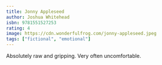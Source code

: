 ```yaml
---
title: Jonny Appleseed
author: Joshua Whitehead
isbn: 9781551527253
rating: 4
image: https://cdn.wonderfulfrog.com/jonny-appleseed.jpeg
tags: ["fictional", "emotional"]
---
```


Absolutely raw and gripping. Very often uncomfortable.
